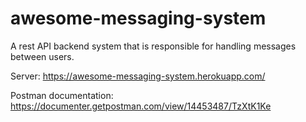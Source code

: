 # awesome-messaging-system
A rest API backend system that is responsible for handling messages between users.

Server: https://awesome-messaging-system.herokuapp.com/

Postman documentation: https://documenter.getpostman.com/view/14453487/TzXtK1Ke
